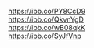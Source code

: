 https://ibb.co/PY8CcD9 <br>
https://ibb.co/QkvnYgD <br>
https://ibb.co/wB08qkK <br>
https://ibb.co/SyJfVnp